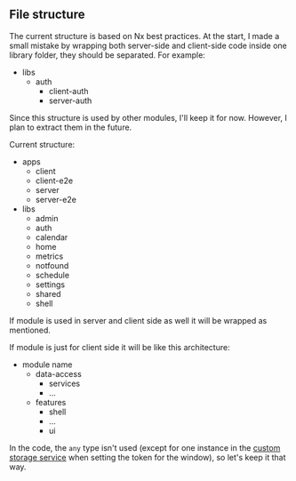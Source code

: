 ## File structure

The current structure is based on Nx best practices. At the start, I made a small mistake by wrapping both server-side and client-side code inside one library folder, they should be separated. For example:

- libs
  - auth
    - client-auth
    - server-auth

Since this structure is used by other modules, I'll keep it for now. However, I plan to extract them in the future.

Current structure:

- apps
  - client
  - client-e2e
  - server
  - server-e2e
- libs
  - admin
  - auth
  - calendar
  - home
  - metrics
  - notfound
  - schedule
  - settings
  - shared
  - shell

If module is used in server and client side as well it will be wrapped as mentioned.

If module is just for client side it will be like this architecture:

- module name
  - data-access
    - services
    - ...
  - features
    - shell
    - ...
    - ui

In the code, the `any` type isn't used (except for one instance in the [custom storage service](https://github.com/KostaD02/monotor/blob/main/libs/shared/services/client-services/src/lib/storage.service.ts#L49-L55) when setting the token for the window), so let's keep it that way.
